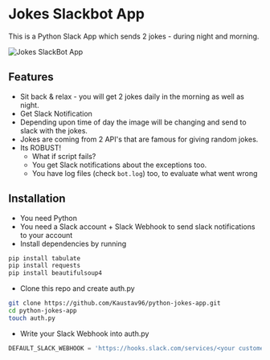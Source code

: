 # Jokes Slackbot App
This is a Python Slack App which sends 2 jokes - during night and morning.

![Jokes SlackBot App](https://github.com/Kaustav96/python-jokes-app/blob/master/slackbot-jokes-app.jpg)

## Features
- Sit back & relax - you will get 2 jokes daily in the morning as well as night.
- Get Slack Notification
- Depending upon time of day the image will be changing and send to slack with the jokes.
- Jokes are coming from 2 API's that are famous for giving random jokes.
- Its ROBUST! 
  - What if script fails?
  - You get Slack notifications about the exceptions too.
  - You have log files (check `bot.log`) too, to evaluate what went wrong

## Installation
- You need Python
- You need a Slack account + Slack Webhook to send slack notifications to your account
- Install dependencies by running
```bash
pip install tabulate
pip install requests
pip install beautifulsoup4
```
- Clone this repo and create auth.py
```bash
git clone https://github.com/Kaustav96/python-jokes-app.git
cd python-jokes-app
touch auth.py
```
- Write your Slack Webhook into auth.py
```python
DEFAULT_SLACK_WEBHOOK = 'https://hooks.slack.com/services/<your custome webhook url>'
```
